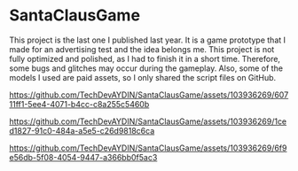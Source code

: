 # SantaClausGame

This project is the last one I published last year. It is a game prototype that I made for an advertising test and the idea belongs me. This project is not fully optimized and polished, as I had to finish it in a short time. Therefore, some bugs and glitches may occur during the gameplay. Also, some of the models I used are paid assets, so I only shared the script files on GitHub.


https://github.com/TechDevAYDIN/SantaClausGame/assets/103936269/60711ff1-5ee4-4071-b4cc-c8a255c5460b



https://github.com/TechDevAYDIN/SantaClausGame/assets/103936269/1ced1827-91c0-484a-a5e5-c26d9818c6ca



https://github.com/TechDevAYDIN/SantaClausGame/assets/103936269/6f9e56db-5f08-4054-9447-a366bb0f5ac3

